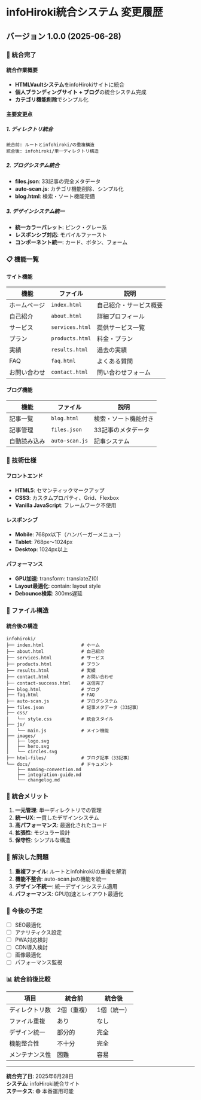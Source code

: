# infoHiroki統合システム 変更履歴

## バージョン 1.0.0 (2025-06-28)

### 🎯 統合完了

#### 統合作業概要
- **HTMLVaultシステム**をinfoHirokiサイトに統合
- **個人ブランディングサイト + ブログ**の統合システム完成
- **カテゴリ機能削除**でシンプル化

#### 主要変更点

##### 1. ディレクトリ統合
```
統合前: ルートとinfohiroki/の重複構造
統合後: infohiroki/単一ディレクトリ構造
```

##### 2. ブログシステム統合
- **files.json**: 33記事の完全メタデータ
- **auto-scan.js**: カテゴリ機能削除、シンプル化
- **blog.html**: 検索・ソート機能完備

##### 3. デザインシステム統一
- **統一カラーパレット**: ピンク・グレー系
- **レスポンシブ対応**: モバイルファースト
- **コンポーネント統一**: カード、ボタン、フォーム

### 📋 機能一覧

#### サイト機能
| 機能 | ファイル | 説明 |
|------|---------|------|
| ホームページ | `index.html` | 自己紹介・サービス概要 |
| 自己紹介 | `about.html` | 詳細プロフィール |
| サービス | `services.html` | 提供サービス一覧 |
| プラン | `products.html` | 料金・プラン |
| 実績 | `results.html` | 過去の実績 |
| FAQ | `faq.html` | よくある質問 |
| お問い合わせ | `contact.html` | 問い合わせフォーム |

#### ブログ機能
| 機能 | ファイル | 説明 |
|------|---------|------|
| 記事一覧 | `blog.html` | 検索・ソート機能付き |
| 記事管理 | `files.json` | 33記事のメタデータ |
| 自動読み込み | `auto-scan.js` | 記事システム |

### 🔧 技術仕様

#### フロントエンド
- **HTML5**: セマンティックマークアップ
- **CSS3**: カスタムプロパティ、Grid、Flexbox
- **Vanilla JavaScript**: フレームワーク不使用

#### レスポンシブ
- **Mobile**: 768px以下（ハンバーガーメニュー）
- **Tablet**: 768px〜1024px
- **Desktop**: 1024px以上

#### パフォーマンス
- **GPU加速**: transform: translateZ(0)
- **Layout最適化**: contain: layout style
- **Debounce検索**: 300ms遅延

### 📁 ファイル構造

#### 統合後の構造
```
infohiroki/
├── index.html              # ホーム
├── about.html              # 自己紹介
├── services.html           # サービス
├── products.html           # プラン
├── results.html            # 実績
├── contact.html            # お問い合わせ
├── contact-success.html    # 送信完了
├── blog.html               # ブログ
├── faq.html                # FAQ
├── auto-scan.js            # ブログシステム
├── files.json              # 記事メタデータ（33記事）
├── css/
│   └── style.css           # 統合スタイル
├── js/
│   └── main.js             # メイン機能
├── images/
│   ├── logo.svg
│   ├── hero.svg
│   └── circles.svg
├── html-files/             # ブログ記事（33記事）
└── docs/                   # ドキュメント
    ├── naming-convention.md
    ├── integration-guide.md
    └── changelog.md
```

### 🚀 統合メリット

1. **一元管理**: 単一ディレクトリでの管理
2. **統一UX**: 一貫したデザインシステム
3. **高パフォーマンス**: 最適化されたコード
4. **拡張性**: モジュラー設計
5. **保守性**: シンプルな構造

### 🐛 解決した問題

1. **重複ファイル**: ルートとinfohiroki/の重複を解消
2. **機能不整合**: auto-scan.jsの機能を統一
3. **デザイン不統一**: 統一デザインシステム適用
4. **パフォーマンス**: GPU加速とレイアウト最適化

### 🔮 今後の予定

- [ ] SEO最適化
- [ ] アナリティクス設定
- [ ] PWA対応検討
- [ ] CDN導入検討
- [ ] 画像最適化
- [ ] パフォーマンス監視

### 📊 統合前後比較

| 項目 | 統合前 | 統合後 |
|------|--------|--------|
| ディレクトリ数 | 2個（重複） | 1個（統一） |
| ファイル重複 | あり | なし |
| デザイン統一 | 部分的 | 完全 |
| 機能整合性 | 不十分 | 完全 |
| メンテナンス性 | 困難 | 容易 |

---

**統合完了日**: 2025年6月28日  
**システム**: infoHiroki統合サイト  
**ステータス**: 🟢 本番運用可能